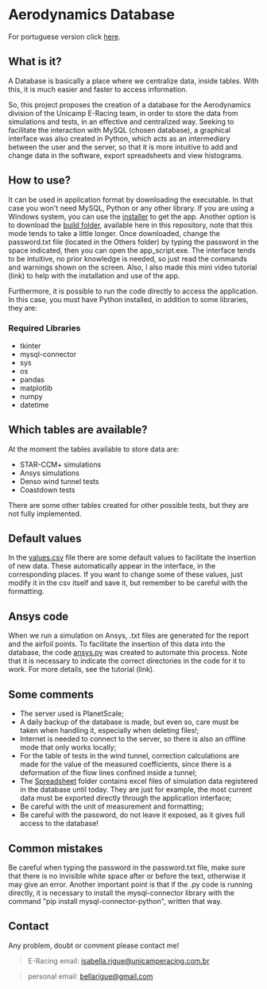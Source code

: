 # Aerodynamics Database 

For portuguese version click [here](Others/README-pt.md).

## What is it?

A Database is basically a place where we centralize data, inside tables. With this, it is much easier and faster to access information.

So, this project proposes the creation of a database for the Aerodynamics division of the Unicamp E-Racing team, in order to store the data from simulations and tests, in an effective and centralized way. Seeking to facilitate the interaction with MySQL (chosen database), a graphical interface was also created in Python, which acts as an intermediary between the user and the server, so that it is more intuitive to add and change data in the software, export spreadsheets and view histograms.

## How to use?

It can be used in application format by downloading the executable. In that case you won't need MySQL, Python or any other library. If you are using a Windows system, you can use the [installer](AerodynamicsDatabaseSetup.exe) to get the app. Another option is to download the [build folder](build), available here in this repository, note that this mode tends to take a little longer. Once downloaded, change the password.txt file (located in the Others folder) by typing the password in the space indicated, then you can open the app_script.exe. The interface tends to be intuitive, no prior knowledge is needed, so just read the commands and warnings shown on the screen. Also, I also made this mini video tutorial (link) to help with the installation and use of the app.

Furthermore, it is possible to run the code directly to access the application. In this case, you must have Python installed, in addition to some libraries, they are:

### Required Libraries

- tkinter
- mysql-connector
- sys
- os
- pandas
- matplotlib
- numpy
- datetime

## Which tables are available?

At the moment the tables available to store data are:

- STAR-CCM+ simulations
- Ansys simulations
- Denso wind tunnel tests
- Coastdown tests

There are some other tables created for other possible tests, but they are not fully implemented.

## Default values

In the [values.csv](Others/values.csv) file there are some default values ​​to facilitate the insertion of new data. These automatically appear in the interface, in the corresponding places. If you want to change some of these values, just modify it in the csv itself and save it, but remember to be careful with the formatting.

## Ansys code

When we run a simulation on Ansys, .txt files are generated for the report and the airfoil points. To facilitate the insertion of this data into the database, the code [ansys.py](ansys.py) was created to automate this process. Note that it is necessary to indicate the correct directories in the code for it to work. For more details, see the tutorial (link).

## Some comments

- The server used is PlanetScale;
- A daily backup of the database is made, but even so, care must be taken when handling it, especially when deleting files!;
- Internet is needed to connect to the server, so there is also an offline mode that only works locally;
- For the table of tests in the wind tunnel, correction calculations are made for the value of the measured coefficients, since there is a deformation of the flow lines confined inside a tunnel;
- The [Spreadsheet](Spreadsheet) folder contains excel files of simulation data registered in the database until today. They are just for example, the most current data must be exported directly through the application interface;
- Be careful with the unit of measurement and formatting;
- Be careful with the password, do not leave it exposed, as it gives full access to the database!

## Common mistakes

Be careful when typing the password in the password.txt file, make sure that there is no invisible white space after or before the text, otherwise it may give an error. Another important point is that if the .py code is running directly, it is necessary to install the mysql-connector library with the command "pip install mysql-connector-python", written that way.

## Contact

Any problem, doubt or comment please contact me!
> E-Racing email: isabella.rigue@unicamperacing.com.br

> personal email: bellarigue@gmail.com